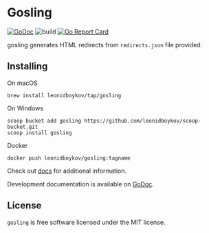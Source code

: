 # Gosling

[![GoDoc](https://godoc.org/github.com/leonidboykov/gosling?status.svg)](https://godoc.org/github.com/leonidboykov/gosling)
![build](https://github.com/leonidboykov/gosling/workflows/build/badge.svg?branch=master)
[![Go Report Card](https://goreportcard.com/badge/github.com/leonidboykov/gosling)](https://goreportcard.com/report/github.com/leonidboykov/gosling)

gosling generates HTML redirects from `redirects.json` file provided.

## Installing

On macOS

    brew install leonidboykov/tap/gosling

On Windows

    scoop bucket add gosling https://github.com/leonidboykov/scoop-bucket.git
    scoop install gosling

Docker

    docker push leonidboykov/gosling:tagname

Check out [docs](https://leonidboykov.github.io/gosling/) for additional information.

Development documentation is available on [GoDoc](https://godoc.org/github.com/leonidboykov/gosling).

## License

`gosling` is free software licensed under the MIT license.
